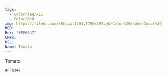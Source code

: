 ```yaml
---
tags:
  - Color/Tag/x11
  - Color/Red
img: https://filedn.com/l0hpzxl1f01yT7GHxtF8cyk/Color%20Snake/Color%20Thumbnails/%23FF6347%20(1920).png
RGB:
Hex: "#FF6347"
CMYK:
HSL:
Name: Tomato
---
```

Tomato
```palette
#FF6347
```

